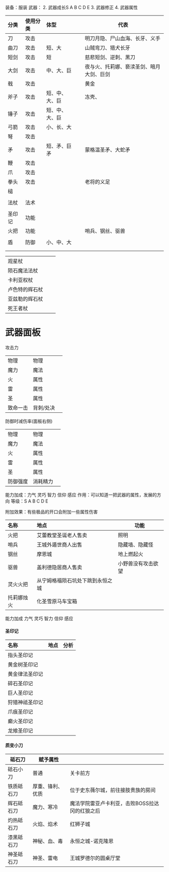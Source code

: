 装备：服装
武器：
2. 武器成长S A B C D E
3. 武器修正
4. 武器属性

| 分类  | 使用分类 | 体型      |     | 代表                   |
| :-- | :--- | :------ | :-- | -------------------- |
| 刀   | 攻击   |         |     | 明刀月隐、尸山血海、长牙、义手      |
| 曲刀  | 攻击   | 短、大     |     | 山贼弯刀、猎犬长牙            |
| 短剑  | 攻击   | 短       |     | 慈悲短剑、逆刺、黑刀           |
| 大剑  | 攻击   | 中、大、巨   |     | 夜与火、托莉娜、亵渎圣剑、暗月大剑、巨剑 |
| 戟   | 攻击   |         |     | 黄金                   |
| 斧子  | 攻击   | 短、中、大、巨 |     | 冻壳、                  |
| 锤子  | 攻击   | 短、中、大、巨 |     |                      |
| 弓箭  | 攻击   | 小、长、大   |     |                      |
| 弩   | 攻击   |         |     |                      |
| 矛   | 攻击   | 短、矛、巨矛  |     | 蒙格温圣矛、大蛇矛            |
| 鞭   | 攻击   |         |     |                      |
| 爪   | 攻击   |         |     |                      |
| 拳头  | 攻击   |         |     | 老将的义足                |
| 槌   |      |         |     |                      |
|     |      |         |     |                      |
| 法杖  | 法术   |         |     |                      |
|     |      |         |     |                      |
| 圣印记 | 功能   |         |     |                      |
| 火把  | 功能   |         |     | 哨兵、钢丝、驱兽             |
|     |      |         |     |                      |
| 盾   | 防御   | 小、中、大   |     |                      |
|     |      |         |     |                      |
|     |      |         |     |                      |

|         |     |     |
| :------ | :-- | --- |
| 观星杖     |     |     |
| 陨石魔法法杖  |     |     |
| 卡利亚权杖   |     |     |
| 卢色特的辉石杖 |     |     |
| 亚兹勒的辉石杖 |     |     |
| 死王者杖    |     |     |


# 武器面板


攻击力

|      |       |     |
| :--- | :---- | --- |
| 物理   | 物理    |     |
| 魔力   | 魔法    |     |
| 火    | 属性    |     |
| 雷    | 属性    |     |
| 圣    | 属性    |     |
| 致命一击 | 背刺/处决 |     |


防御时减伤率(面板右侧) 

|      |      |     |
| :--- | :--- | --- |
| 物理   | 物理   |     |
| 魔力   | 魔法   |     |
| 火    | 属性   |     |
| 雷    | 属性   |     |
| 圣    | 属性   |     |
| 防御强度 | 消耗精力 |     |



能力加成：力气 灵巧 智力 信仰 感应
作用：可以知道一把武器的属性，发展的方向
等级：S A B C D E 


附加效果：有些极品的开口会附加一些属性伤害


| 名称    | 地点               | 功能        |
| :---- | :--------------- | --------- |
| 火把    | 艾蕾教堂圣诞老人售卖       | 照明        |
| 哨兵    | 王城外遁世商人出售        | 隐藏墙、隐藏怪   |
| 钢丝    | 摩恩城              | 地上燃起火     |
| 驱兽    | 盖利德隐居商人售卖        | 小野兽没有攻击欲望 |
| 灵火火把  | 从宁姆格福陨石坑处下跳到永恒之城 |           |
| 托莉娜烛火 | 化圣雪原马车宝箱         |           |



能力加成
力气
灵巧
智力
信仰
感应


#### 圣印记

| 名称      | 地点  | 分析  |
| :------ | :-- | --- |
| 指头圣印记   |     |     |
| 黄金树圣印记  |     |     |
| 黄金律法圣印记 |     |     |
| 碎石圣印记   |     |     |
| 巨人圣印记   |     |     |
| 狩猎神祗圣印记 |     |     |
| 爪痕圣印记   |     |     |
| 癫火圣印记   |     |     |
| 龙飨圣印记   |     |     |
#### 质变小刀

| 砥石刀   | 赋予属性     |                           |
| ----- | -------- | ------------------------- |
| 砥石小刀  | 普通       | 关卡前方                      |
| 铁质砥石刀 | 厚重、锋利、优质 | 位于史东薇尔城，前往接肢贵族的房间         |
| 辉石砥石刀 | 魔力、寒冷    | 魔法学院雷亚卢卡利亚，击败BOSS拉达冈的红狼之后 |
| 灼热砥石刀 | 火焰、焰术    | 红狮子城                      |
| 漆黑砥石刀 | 神秘、血、毒   | 永恒之城-诺克隆恩                 |
| 神圣砥石刀 | 神圣、雷电    | 王城罗德尔的圆桌厅堂                |





